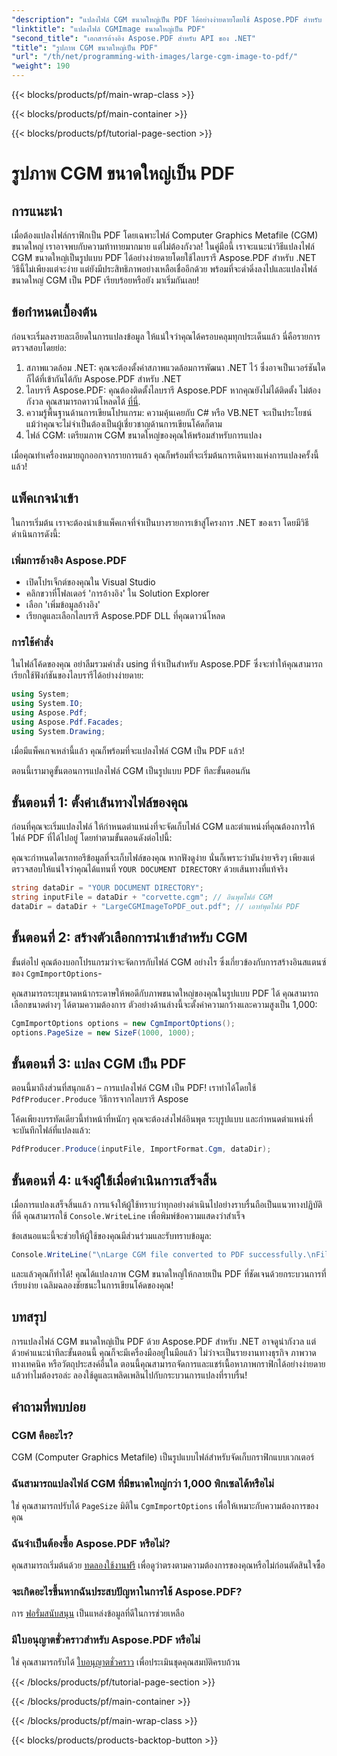 ```yaml
---
"description": "แปลงไฟล์ CGM ขนาดใหญ่เป็น PDF ได้อย่างง่ายดายโดยใช้ Aspose.PDF สำหรับ .NET ปฏิบัติตามคำแนะนำง่ายๆ นี้เพื่อกระบวนการแปลงที่รวดเร็วและมีประสิทธิภาพ"
"linktitle": "แปลงไฟล์ CGMImage ขนาดใหญ่เป็น PDF"
"second_title": "เอกสารอ้างอิง Aspose.PDF สำหรับ API ของ .NET"
"title": "รูปภาพ CGM ขนาดใหญ่เป็น PDF"
"url": "/th/net/programming-with-images/large-cgm-image-to-pdf/"
"weight": 190
---
```


{{< blocks/products/pf/main-wrap-class >}}

{{< blocks/products/pf/main-container >}}

{{< blocks/products/pf/tutorial-page-section >}}

# รูปภาพ CGM ขนาดใหญ่เป็น PDF

## การแนะนำ

เมื่อต้องแปลงไฟล์กราฟิกเป็น PDF โดยเฉพาะไฟล์ Computer Graphics Metafile (CGM) ขนาดใหญ่ เราอาจพบกับความท้าทายมากมาย แต่ไม่ต้องกังวล! ในคู่มือนี้ เราจะแนะนำวิธีแปลงไฟล์ CGM ขนาดใหญ่เป็นรูปแบบ PDF ได้อย่างง่ายดายโดยใช้ไลบรารี Aspose.PDF สำหรับ .NET วิธีนี้ไม่เพียงแต่จะง่าย แต่ยังมีประสิทธิภาพอย่างเหลือเชื่ออีกด้วย พร้อมที่จะดำดิ่งลงไปและแปลงไฟล์ขนาดใหญ่ CGM เป็น PDF เรียบร้อยหรือยัง มาเริ่มกันเลย!

## ข้อกำหนดเบื้องต้น

ก่อนจะเริ่มลงรายละเอียดในการแปลงข้อมูล ให้แน่ใจว่าคุณได้ครอบคลุมทุกประเด็นแล้ว นี่คือรายการตรวจสอบโดยย่อ:

1. สภาพแวดล้อม .NET: คุณจะต้องตั้งค่าสภาพแวดล้อมการพัฒนา .NET ไว้ ซึ่งอาจเป็นเวอร์ชันใดก็ได้ที่เข้ากันได้กับ Aspose.PDF สำหรับ .NET
2. ไลบรารี Aspose.PDF: คุณต้องติดตั้งไลบรารี Aspose.PDF หากคุณยังไม่ได้ติดตั้ง ไม่ต้องกังวล คุณสามารถดาวน์โหลดได้ [ที่นี่](https://releases-aspose.com/pdf/net/).
3. ความรู้พื้นฐานด้านการเขียนโปรแกรม: ความคุ้นเคยกับ C# หรือ VB.NET จะเป็นประโยชน์ แม้ว่าคุณจะไม่จำเป็นต้องเป็นผู้เชี่ยวชาญด้านการเขียนโค้ดก็ตาม
4. ไฟล์ CGM: เตรียมภาพ CGM ขนาดใหญ่ของคุณให้พร้อมสำหรับการแปลง

เมื่อคุณทำเครื่องหมายถูกออกจากรายการแล้ว คุณก็พร้อมที่จะเริ่มต้นการเดินทางแห่งการแปลงครั้งนี้แล้ว!

## แพ็คเกจนำเข้า

ในการเริ่มต้น เราจะต้องนำเข้าแพ็คเกจที่จำเป็นบางรายการเข้าสู่โครงการ .NET ของเรา โดยมีวิธีดำเนินการดังนี้:

### เพิ่มการอ้างอิง Aspose.PDF

- เปิดโปรเจ็กต์ของคุณใน Visual Studio
- คลิกขวาที่โฟลเดอร์ 'การอ้างอิง' ใน Solution Explorer
- เลือก 'เพิ่มข้อมูลอ้างอิง'
- เรียกดูและเลือกไลบรารี Aspose.PDF DLL ที่คุณดาวน์โหลด

### การใช้คำสั่ง

ในไฟล์โค้ดของคุณ อย่าลืมรวมคำสั่ง using ที่จำเป็นสำหรับ Aspose.PDF ซึ่งจะทำให้คุณสามารถเรียกใช้ฟังก์ชันของไลบรารีได้อย่างง่ายดาย:

```csharp
using System;
using System.IO;
using Aspose.Pdf;
using Aspose.Pdf.Facades;
using System.Drawing;
```

เมื่อมีแพ็คเกจเหล่านี้แล้ว คุณก็พร้อมที่จะแปลงไฟล์ CGM เป็น PDF แล้ว!

ตอนนี้เรามาดูขั้นตอนการแปลงไฟล์ CGM เป็นรูปแบบ PDF ทีละขั้นตอนกัน

## ขั้นตอนที่ 1: ตั้งค่าเส้นทางไฟล์ของคุณ

ก่อนที่คุณจะเริ่มแปลงไฟล์ ให้กำหนดตำแหน่งที่จะจัดเก็บไฟล์ CGM และตำแหน่งที่คุณต้องการให้ไฟล์ PDF ที่ได้ไปอยู่ โดยทำตามขั้นตอนดังต่อไปนี้:

คุณจะกำหนดไดเรกทอรีข้อมูลที่จะเก็บไฟล์ของคุณ หากฟังดูง่าย นั่นก็เพราะว่ามันง่ายจริงๆ เพียงแต่ตรวจสอบให้แน่ใจว่าคุณได้แทนที่ `YOUR DOCUMENT DIRECTORY` ด้วยเส้นทางที่แท้จริง

```csharp
string dataDir = "YOUR DOCUMENT DIRECTORY";
string inputFile = dataDir + "corvette.cgm"; // อินพุตไฟล์ CGM
dataDir = dataDir + "LargeCGMImageToPDF_out.pdf"; // เอาท์พุตไฟล์ PDF
```

## ขั้นตอนที่ 2: สร้างตัวเลือกการนำเข้าสำหรับ CGM

ขั้นต่อไป คุณต้องบอกโปรแกรมว่าจะจัดการกับไฟล์ CGM อย่างไร ซึ่งเกี่ยวข้องกับการสร้างอินสแตนซ์ของ `CgmImportOptions`-

คุณสามารถระบุขนาดหน้ากระดาษให้พอดีกับภาพขนาดใหญ่ของคุณในรูปแบบ PDF ได้ คุณสามารถเลือกขนาดต่างๆ ได้ตามความต้องการ ตัวอย่างด้านล่างนี้จะตั้งค่าความกว้างและความสูงเป็น 1,000:

```csharp
CgmImportOptions options = new CgmImportOptions();
options.PageSize = new SizeF(1000, 1000);
```

## ขั้นตอนที่ 3: แปลง CGM เป็น PDF

ตอนนี้มาถึงส่วนที่สนุกแล้ว – การแปลงไฟล์ CGM เป็น PDF! เราทำได้โดยใช้ `PdfProducer.Produce` วิธีการจากไลบรารี Aspose

โค้ดเพียงบรรทัดเดียวนี้ทำหน้าที่หนักๆ คุณจะต้องส่งไฟล์อินพุต ระบุรูปแบบ และกำหนดตำแหน่งที่จะบันทึกไฟล์ที่แปลงแล้ว:

```csharp
PdfProducer.Produce(inputFile, ImportFormat.Cgm, dataDir);
```

## ขั้นตอนที่ 4: แจ้งผู้ใช้เมื่อดำเนินการเสร็จสิ้น

เมื่อการแปลงเสร็จสิ้นแล้ว การแจ้งให้ผู้ใช้ทราบว่าทุกอย่างดำเนินไปอย่างราบรื่นถือเป็นแนวทางปฏิบัติที่ดี คุณสามารถใช้ `Console.WriteLine` เพื่อพิมพ์ข้อความแสดงว่าสำเร็จ

ข้อเสนอแนะนี้จะช่วยให้ผู้ใช้ของคุณมีส่วนร่วมและรับทราบข้อมูล:

```csharp
Console.WriteLine("\nLarge CGM file converted to PDF successfully.\nFile saved at " + dataDir);
```

และแล้วคุณก็ทำได้! คุณได้แปลงภาพ CGM ขนาดใหญ่ให้กลายเป็น PDF ที่ชัดเจนด้วยกระบวนการที่เรียบง่าย เฉลิมฉลองชัยชนะในการเขียนโค้ดของคุณ!

## บทสรุป

การแปลงไฟล์ CGM ขนาดใหญ่เป็น PDF ด้วย Aspose.PDF สำหรับ .NET อาจดูน่ากังวล แต่ด้วยคำแนะนำทีละขั้นตอนนี้ คุณก็จะมีเครื่องมืออยู่ในมือแล้ว ไม่ว่าจะเป็นรายงานทางธุรกิจ ภาพวาดทางเทคนิค หรือวัตถุประสงค์อื่นใด ตอนนี้คุณสามารถจัดการและแชร์เนื้อหาภาพกราฟิกได้อย่างง่ายดาย แล้วทำไมต้องรอล่ะ ลองใช้ดูและเพลิดเพลินไปกับกระบวนการแปลงที่ราบรื่น!

## คำถามที่พบบ่อย

### CGM คืออะไร?
CGM (Computer Graphics Metafile) เป็นรูปแบบไฟล์สำหรับจัดเก็บกราฟิกแบบเวกเตอร์

### ฉันสามารถแปลงไฟล์ CGM ที่มีขนาดใหญ่กว่า 1,000 พิกเซลได้หรือไม่
ใช่ คุณสามารถปรับได้ `PageSize` มิติใน `CgmImportOptions` เพื่อให้เหมาะกับความต้องการของคุณ

### ฉันจำเป็นต้องซื้อ Aspose.PDF หรือไม่?
คุณสามารถเริ่มต้นด้วย [ทดลองใช้งานฟรี](https://releases.aspose.com/) เพื่อดูว่าตรงตามความต้องการของคุณหรือไม่ก่อนตัดสินใจซื้อ

### จะเกิดอะไรขึ้นหากฉันประสบปัญหาในการใช้ Aspose.PDF?
การ [ฟอรั่มสนับสนุน](https://forum.aspose.com/c/pdf/10) เป็นแหล่งข้อมูลที่ดีในการช่วยเหลือ

### มีใบอนุญาตชั่วคราวสำหรับ Aspose.PDF หรือไม่
ใช่ คุณสามารถรับได้ [ใบอนุญาตชั่วคราว](https://purchase.aspose.com/temporary-license/) เพื่อประเมินชุดคุณสมบัติครบถ้วน

{{< /blocks/products/pf/tutorial-page-section >}}

{{< /blocks/products/pf/main-container >}}

{{< /blocks/products/pf/main-wrap-class >}}

{{< blocks/products/products-backtop-button >}}
